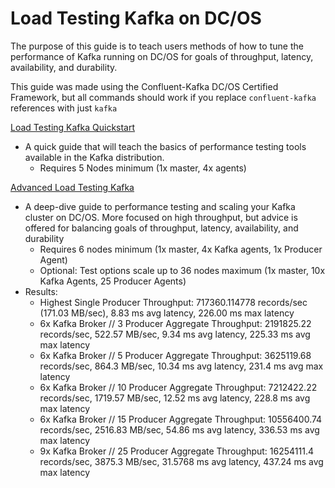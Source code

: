 # Load Testing Kafka on DC/OS

The purpose of this guide is to teach users methods of how to tune the performance of Kafka running on DC/OS for goals of throughput, latency, availability, and durability.

This guide was made using the Confluent-Kafka DC/OS Certified Framework, but all commands should work if you replace `confluent-kafka` references with just `kafka`

[Load Testing Kafka Quickstart](https://github.com/ably77/DCOS-Kafka-Performance/blob/master/Quickstart.md)
- A quick guide that will teach the basics of performance testing tools available in the Kafka distribution. 
	- Requires 5 Nodes minimum (1x master, 4x agents)

[Advanced Load Testing Kafka](https://github.com/ably77/DCOS-Kafka-Performance/blob/master/AdvancedTuning.md)
- A deep-dive guide to performance testing and scaling your Kafka cluster on DC/OS. More focused on high throughput, but advice is offered for balancing goals of throughput, latency, availability, and durability
	- Requires 6 nodes minimum (1x master, 4x Kafka agents, 1x Producer Agent)
	- Optional: Test options scale up to 36 nodes maximum (1x master, 10x Kafka Agents, 25 Producer Agents)
- Results:
	- Highest Single Producer Throughput: 717360.114778 records/sec (171.03 MB/sec), 8.83 ms avg latency, 226.00 ms max latency
	- 6x Kafka Broker // 3 Producer Aggregate Throughput: 2191825.22 records/sec, 522.57 MB/sec, 9.34 ms avg latency, 225.33 ms avg max latency
	- 6x Kafka Broker // 5 Producer Aggregate Throughput: 3625119.68 records/sec, 864.3 MB/sec, 10.34 ms avg latency, 231.4 ms avg max latency
	- 6x Kafka Broker // 10 Producer Aggregate Throughput: 7212422.22 records/sec, 1719.57 MB/sec, 12.52 ms avg latency, 228.8 ms avg max latency
	- 6x Kafka Broker // 15 Producer Aggregate Throughput: 10556400.74 records/sec, 2516.83 MB/sec, 54.86 ms avg latency, 336.53 ms avg max latency
	- 9x Kafka Broker // 25 Producer Aggregate Throughput: 16254111.4 records/sec, 3875.3 MB/sec, 31.5768 ms avg latency, 437.24 ms avg max latency
